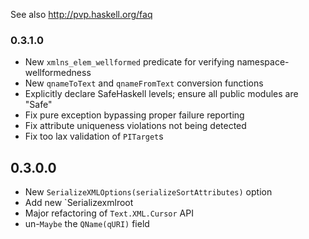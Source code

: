 See also http://pvp.haskell.org/faq

### 0.3.1.0

- New `xmlns_elem_wellformed` predicate for verifying namespace-wellformedness
- New `qnameToText` and `qnameFromText` conversion functions
- Explicitly declare SafeHaskell levels; ensure all public modules are "Safe"
- Fix pure exception bypassing proper failure reporting
- Fix attribute uniqueness violations not being detected
- Fix too lax validation of `PITarget`s

## 0.3.0.0

- New `SerializeXMLOptions(serializeSortAttributes)` option
- Add new `Serializexmlroot
- Major refactoring of `Text.XML.Cursor` API
- un-`Maybe` the `QName(qURI)` field
